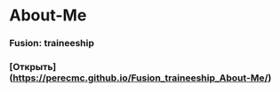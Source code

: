 # About-Me 
### Fusion: traineeship
### [Открыть] (https://perecmc.github.io/Fusion_traineeship_About-Me/) 